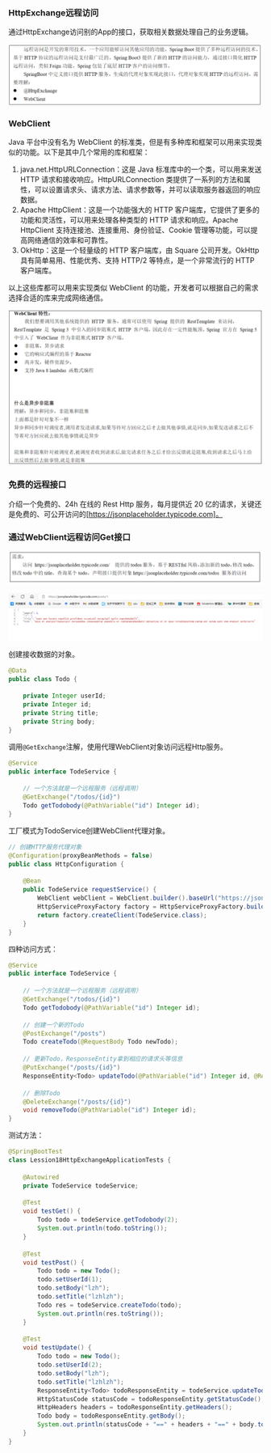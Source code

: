 ### HttpExchange远程访问

通过HttpExchange访问别的App的接口，获取相关数据处理自己的业务逻辑。

![image-20230502224736963](./pic/image-20230502224736963.png)

### WebClient

Java 平台中没有名为 WebClient 的标准类，但是有多种库和框架可以用来实现类似的功能。以下是其中几个常用的库和框架：

1. java.net.HttpURLConnection：这是 Java 标准库中的一个类，可以用来发送 HTTP 请求和接收响应。HttpURLConnection 类提供了一系列的方法和属性，可以设置请求头、请求方法、请求参数等，并可以读取服务器返回的响应数据。
2. Apache HttpClient：这是一个功能强大的 HTTP 客户端库，它提供了更多的功能和灵活性，可以用来处理各种类型的 HTTP 请求和响应。Apache HttpClient 支持连接池、连接重用、身份验证、Cookie 管理等功能，可以提高网络通信的效率和可靠性。
3. OkHttp：这是一个轻量级的 HTTP 客户端库，由 Square 公司开发。OkHttp 具有简单易用、性能优秀、支持 HTTP/2 等特点，是一个非常流行的 HTTP 客户端库。

以上这些库都可以用来实现类似 WebClient 的功能，开发者可以根据自己的需求选择合适的库来完成网络通信。

![image-20230502224707403](./pic/image-20230502224707403.png)

### 免费的远程接口

介绍一个免费的、24h 在线的 Rest Http 服务，每月提供近 20 亿的请求，关键还是免费的、可公开访问的[https://jsonplaceholder.typicode.com]。

### 通过WebClient远程访问Get接口

![image-20230502230239708](./pic/image-20230502230239708.png)

![image-20230503115600565](./pic/image-20230503115600565.png)

创建接收数据的对象。

```java
@Data
public class Todo {

    private Integer userId;
    private Integer id;
    private String title;
    private String body;
}
```

调用`@GetExchange`注解，使用代理WebClient对象访问远程Http服务。

```java
@Service
public interface TodeService {

    // 一个方法就是一个远程服务（远程调用）
    @GetExchange("/todos/{id}")
    Todo getTodobody(@PathVariable("id") Integer id);
}
```

工厂模式为TodoService创建WebClient代理对象。

```java
// 创建HTTP服务代理对象
@Configuration(proxyBeanMethods = false)
public class HttpConfiguration {

    @Bean
    public TodeService requestService() {
        WebClient webClient = WebClient.builder().baseUrl("https://jsonplaceholder.typicode.com").build();
        HttpServiceProxyFactory factory = HttpServiceProxyFactory.builder(WebClientAdapter.forClient(webClient)).build();
        return factory.createClient(TodeService.class);
    }
}
```

四种访问方式：

```java
@Service
public interface TodeService {

    // 一个方法就是一个远程服务（远程调用）
    @GetExchange("/todos/{id}")
    Todo getTodobody(@PathVariable("id") Integer id);

    // 创建一个新的Todo
    @PostExchange("/posts")
    Todo createTodo(@RequestBody Todo newTodo);

    // 更新Todo，ResponseEntity拿到相应的请求头等信息
    @PutExchange("/posts/{id}")
    ResponseEntity<Todo> updateTodo(@PathVariable("id") Integer id, @RequestBody Todo updateTodo);

    // 删除Todo
    @DeleteExchange("/posts/{id}")
    void removeTodo(@PathVariable("id") Integer id);
}
```

测试方法：

```java
@SpringBootTest
class Lession18HttpExchangeApplicationTests {

    @Autowired
    private TodeService todeService;

    @Test
    void testGet() {
        Todo todo = todeService.getTodobody(2);
        System.out.println(todo.toString());
    }

    @Test
    void testPost() {
        Todo todo = new Todo();
        todo.setUserId(1);
        todo.setBody("lzh");
        todo.setTitle("lzhlzh");
        Todo res = todeService.createTodo(todo);
        System.out.println(res.toString());
    }

    @Test
    void testUpdate() {
        Todo todo = new Todo();
        todo.setUserId(2);
        todo.setBody("lzh");
        todo.setTitle("lzhlzh");
        ResponseEntity<Todo> todoResponseEntity = todeService.updateTodo(1, todo);
        HttpStatusCode statusCode = todoResponseEntity.getStatusCode();
        HttpHeaders headers = todoResponseEntity.getHeaders();
        Todo body = todoResponseEntity.getBody();
        System.out.println(statusCode + "==" + headers + "==" + body.toString());
    }
}
```